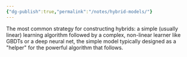 ```yaml
---
{"dg-publish":true,"permalink":"/notes/hybrid-models/"}
---
```


The most common strategy for constructing hybrids: a simple (usually linear) learning algorithm followed by a complex, non-linear learner like GBDTs or a deep neural net, the simple model typically designed as a "helper" for the powerful algorithm that follows.